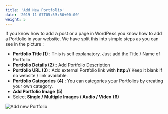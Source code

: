 ```yaml
---
title: 'Add New Portfolio'
date: '2019-11-07T05:53:50+00:00'
weight: 5
---
```


If you know how to add a post or a page in WordPess you know how to add a Portfolio in your website. We have split this into simple steps as you can see in the picture :

- **Portfolio Title (1)** : This is self explanatory. Just add the Title / Name of Portfolio.
- **Portfolio Details (2)** : Add Portfolio Description
- **Portfolio URL (3)** : Add external Portfolio link with **http://** Keep it blank if no website / link available.
- **Portfolio Categories (4)** : You can categories your Portfolios by creating your own category.
- **Add Portfolio Image (5)**
- Select **Single / Multiple Images / Audio / Video (6)**

![Add new Portfolio](../images/Add_New_Portfolio.png)